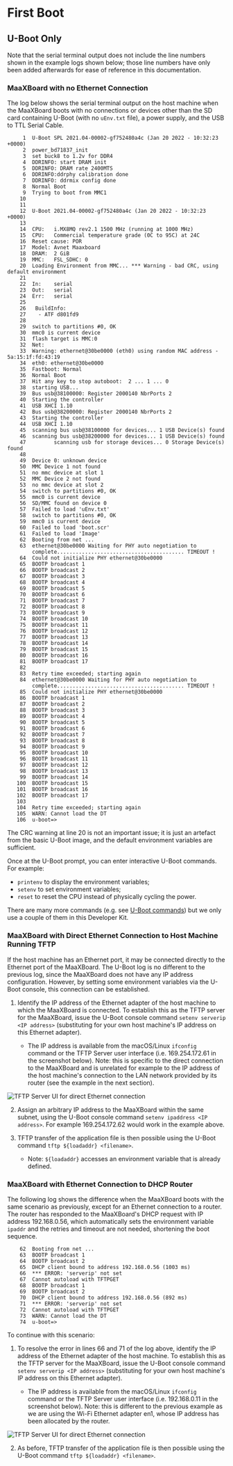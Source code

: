 # First Boot

## U-Boot Only

Note that the serial terminal output does not include the line numbers shown in the example logs shown below; those line numbers have only been added afterwards for ease of reference in this documentation.

### MaaXBoard with no Ethernet Connection

The log below shows the serial terminal output on the host machine when the MaaXBoard boots with no connections or devices other than the SD card containing U-Boot (with no `uEnv.txt` file), a power supply, and the USB to TTL Serial Cable.

```
     1	U-Boot SPL 2021.04-00002-gf752480a4c (Jan 20 2022 - 10:32:23 +0000)
     2	power_bd71837_init
     3	set buck8 to 1.2v for DDR4
     4	DDRINFO: start DRAM init
     5	DDRINFO: DRAM rate 2400MTS
     6	DDRINFO:ddrphy calibration done
     7	DDRINFO: ddrmix config done
     8	Normal Boot
     9	Trying to boot from MMC1
    10	
    11	
    12	U-Boot 2021.04-00002-gf752480a4c (Jan 20 2022 - 10:32:23 +0000)
    13	
    14	CPU:   i.MX8MQ rev2.1 1500 MHz (running at 1000 MHz)
    15	CPU:   Commercial temperature grade (0C to 95C) at 24C
    16	Reset cause: POR
    17	Model: Avnet Maaxboard
    18	DRAM:  2 GiB
    19	MMC:   FSL_SDHC: 0
    20	Loading Environment from MMC... *** Warning - bad CRC, using default environment
    21	
    22	In:    serial
    23	Out:   serial
    24	Err:   serial
    25	
    26	 BuildInfo:
    27	  - ATF d801fd9
    28	
    29	switch to partitions #0, OK
    30	mmc0 is current device
    31	flash target is MMC:0
    32	Net:   
    33	Warning: ethernet@30be0000 (eth0) using random MAC address - 5a:15:1f:fd:43:19
    34	eth0: ethernet@30be0000
    35	Fastboot: Normal
    36	Normal Boot
    37	Hit any key to stop autoboot:  2 ... 1 ... 0 
    38	starting USB...
    39	Bus usb@38100000: Register 2000140 NbrPorts 2
    40	Starting the controller
    41	USB XHCI 1.10
    42	Bus usb@38200000: Register 2000140 NbrPorts 2
    43	Starting the controller
    44	USB XHCI 1.10
    45	scanning bus usb@38100000 for devices... 1 USB Device(s) found
    46	scanning bus usb@38200000 for devices... 1 USB Device(s) found
    47	       scanning usb for storage devices... 0 Storage Device(s) found
    48	
    49	Device 0: unknown device
    50	MMC Device 1 not found
    51	no mmc device at slot 1
    52	MMC Device 2 not found
    53	no mmc device at slot 2
    54	switch to partitions #0, OK
    55	mmc0 is current device
    56	SD/MMC found on device 0
    57	Failed to load 'uEnv.txt'
    58	switch to partitions #0, OK
    59	mmc0 is current device
    60	Failed to load 'boot.scr'
    61	Failed to load 'Image'
    62	Booting from net ...
    63	ethernet@30be0000 Waiting for PHY auto negotiation to
    	complete......................................... TIMEOUT !
    64	Could not initialize PHY ethernet@30be0000
    65	BOOTP broadcast 1
    66	BOOTP broadcast 2
    67	BOOTP broadcast 3
    68	BOOTP broadcast 4
    69	BOOTP broadcast 5
    70	BOOTP broadcast 6
    71	BOOTP broadcast 7
    72	BOOTP broadcast 8
    73	BOOTP broadcast 9
    74	BOOTP broadcast 10
    75	BOOTP broadcast 11
    76	BOOTP broadcast 12
    77	BOOTP broadcast 13
    78	BOOTP broadcast 14
    79	BOOTP broadcast 15
    80	BOOTP broadcast 16
    81	BOOTP broadcast 17
    82	
    83	Retry time exceeded; starting again
    84	ethernet@30be0000 Waiting for PHY auto negotiation to
    	complete......................................... TIMEOUT !
    85	Could not initialize PHY ethernet@30be0000
    86	BOOTP broadcast 1
    87	BOOTP broadcast 2
    88	BOOTP broadcast 3
    89	BOOTP broadcast 4
    90	BOOTP broadcast 5
    91	BOOTP broadcast 6
    92	BOOTP broadcast 7
    93	BOOTP broadcast 8
    94	BOOTP broadcast 9
    95	BOOTP broadcast 10
    96	BOOTP broadcast 11
    97	BOOTP broadcast 12
    98	BOOTP broadcast 13
    99	BOOTP broadcast 14
   100	BOOTP broadcast 15
   101	BOOTP broadcast 16
   102	BOOTP broadcast 17
   103	
   104	Retry time exceeded; starting again
   105	WARN: Cannot load the DT
   106	u-boot=> 
```

The CRC warning at line 20 is not an important issue; it is just an artefact from the basic U-Boot image, and the default environment variables are sufficient.

Once at the U-Boot prompt, you can enter interactive U-Boot commands. For example:

- `printenv` to display the environment variables;
- `setenv` to set environment variables;
- `reset` to reset the CPU instead of physically cycling the power.

There are many more commands (e.g. see [U-Boot commands](https://www.denx.de/wiki/U-Bootdoc/BasicCommandSet)) but we only use a couple of them in this Developer Kit.

### MaaXBoard with Direct Ethernet Connection to Host Machine Running TFTP

If the host machine has an Ethernet port, it may be connected directly to the Ethernet port of the MaaXBoard. The U-Boot log is no different to the previous log, since the MaaXBoard does not have any IP address configuration. However, by setting some environment variables via the U-Boot console, this connection can be established.

1. Identify the IP address of the Ethernet adapter of the host machine to which the MaaXBoard is connected. To establish this as the TFTP server for the MaaXBoard, issue the U-Boot console command `setenv serverip <IP address>` (substituting <IP address> for your own host machine's IP address on this Ethernet adapter).
    - The IP address is available from the macOS/Linux `ifconfig` command or the TFTP Server user interface (i.e. 169.254.172.61 in the screenshot below). Note: this is specific to the direct connection to the MaaXBoard and is unrelated for example to the IP address of the host machine's connection to the LAN network provided by its router (see the example in the next section).

![TFTP Server UI for direct Ethernet connection](figures/tftp-server-direct-ethernet-en0.png)

2. Assign an arbitrary IP address to the MaaXBoard within the same subnet, using the U-Boot console command `setenv ipaddress <IP address>`. For example 169.254.172.62 would work in the example above.

3. TFTP transfer of the application file is then possible using the U-Boot command `tftp ${loadaddr} <filename>`.
    - Note: `${loadaddr}` accesses an environment variable that is already defined.

### MaaXBoard with Ethernet Connection to DHCP Router

The following log shows the difference when the MaaXBoard boots with the same scenario as previously, except for an Ethernet connection to a router. The router has responded to the MaaXBoard's DHCP request with IP address 192.168.0.56, which automatically sets the environment variable `ipaddr` and the retries and timeout are not needed, shortening the boot sequence.

```
    62	Booting from net ...
    63	BOOTP broadcast 1
    64	BOOTP broadcast 2
    65	DHCP client bound to address 192.168.0.56 (1003 ms)
    66	*** ERROR: 'serverip' not set
    67	Cannot autoload with TFTPGET
    68	BOOTP broadcast 1
    69	BOOTP broadcast 2
    70	DHCP client bound to address 192.168.0.56 (892 ms)
    71	*** ERROR: 'serverip' not set
    72	Cannot autoload with TFTPGET
    73	WARN: Cannot load the DT
    74	u-boot=> 
```
To continue with this scenario: 

1. To resolve the error in lines 66 and 71 of the log above, identify the IP address of the Ethernet adapter of the host machine. To establish this as the TFTP server for the MaaXBoard, issue the U-Boot console command `setenv serverip <IP address>` (substituting <IP address> for your own host machine's IP address on this Ethernet adapter).
    - The IP address is available from the macOS/Linux `ifconfig` command or the TFTP Server user interface (i.e. 192.168.0.11 in the screenshot below). Note: this is different to the previous example as we are using the Wi-Fi Ethernet adapter en1, whose IP address has been allocated by the router.
 
![TFTP Server UI for direct Ethernet connection](figures/tftp-server-wifi-en1.png)

2. As before, TFTP transfer of the application file is then possible using the U-Boot command `tftp ${loadaddr} <filename>`.
 
